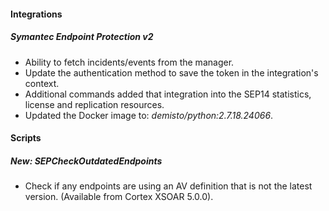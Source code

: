 
#### Integrations
##### Symantec Endpoint Protection v2
- Ability to fetch incidents/events from the manager.
- Update the authentication method to save the token in the integration's context.
- Additional commands added that integration into the SEP14 statistics, license and replication resources.
- Updated the Docker image to: *demisto/python:2.7.18.24066*.

#### Scripts
##### New: SEPCheckOutdatedEndpoints
- Check if any endpoints are using an AV definition that is not the latest version. (Available from Cortex XSOAR 5.0.0).
